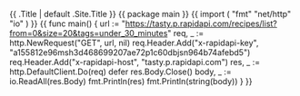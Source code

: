  {{ .Title | default .Site.Title }}
{{ package main }}
{{ import (
	"fmt"
	"net/http"
	"io"
) }}
{{ func main() {
url := "https://tasty.p.rapidapi.com/recipes/list?from=0&size=20&tags=under_30_minutes"
req, _ := http.NewRequest("GET", url, nil)
req.Header.Add("x-rapidapi-key", "a155812e96msh3d468699207ae72p1c60dbjsn964b74afebd5")
req.Header.Add("x-rapidapi-host", "tasty.p.rapidapi.com")
res, _ := http.DefaultClient.Do(req)
defer res.Body.Close()
body, _ := io.ReadAll(res.Body)
fmt.Println(res)
fmt.Println(string(body))
} }}
